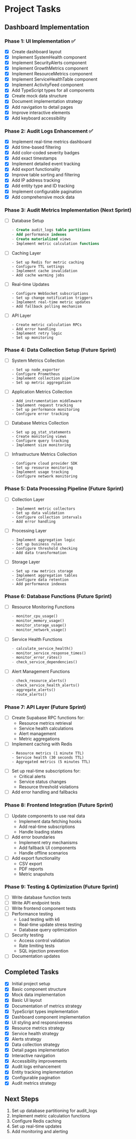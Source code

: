 # Project Tasks

## Dashboard Implementation

### Phase 1: UI Implementation ✅
- [x] Create dashboard layout
- [x] Implement SystemHealth component
- [x] Implement SecurityAlerts component
- [x] Implement GrowthMetrics component
- [x] Implement ResourceMetrics component
- [x] Implement ServiceHealthTable component
- [x] Implement ActivityFeed component
- [x] Add TypeScript types for all components
- [x] Create mock data structure
- [x] Document implementation strategy
- [x] Add navigation to detail pages
- [x] Improve interactive elements
- [x] Add keyboard accessibility

### Phase 2: Audit Logs Enhancement ✅
- [x] Implement real-time metrics dashboard
- [x] Add time-based filtering
- [x] Add color-coded severity badges
- [x] Add exact timestamps
- [x] Implement detailed event tracking
- [x] Add export functionality
- [x] Improve table sorting and filtering
- [x] Add IP address tracking
- [x] Add entity type and ID tracking
- [x] Implement configurable pagination
- [x] Add comprehensive mock data

### Phase 3: Audit Metrics Implementation (Next Sprint)
- [ ] Database Setup
  ```sql
  - Create audit_logs table partitions
  - Add performance indexes
  - Create materialized views
  - Implement metric calculation functions
  ```
- [ ] Caching Layer
  ```
  - Set up Redis for metric caching
  - Configure TTL settings
  - Implement cache invalidation
  - Add cache warming jobs
  ```
- [ ] Real-time Updates
  ```
  - Configure WebSocket subscriptions
  - Set up change notification triggers
  - Implement real-time metric updates
  - Add fallback polling mechanism
  ```
- [ ] API Layer
  ```
  - Create metric calculation RPCs
  - Add error handling
  - Implement retry logic
  - Set up monitoring
  ```

### Phase 4: Data Collection Setup (Future Sprint)
- [ ] System Metrics Collection
  ```
  - Set up node_exporter
  - Configure Prometheus
  - Implement collection pipeline
  - Set up metric aggregation
  ```
- [ ] Application Metrics Collection
  ```
  - Add instrumentation middleware
  - Implement request tracking
  - Set up performance monitoring
  - Configure error tracking
  ```
- [ ] Database Metrics Collection
  ```
  - Set up pg_stat_statements
  - Create monitoring views
  - Configure query tracking
  - Implement size monitoring
  ```
- [ ] Infrastructure Metrics Collection
  ```
  - Configure cloud provider SDK
  - Set up resource monitoring
  - Implement usage tracking
  - Configure network monitoring
  ```

### Phase 5: Data Processing Pipeline (Future Sprint)
- [ ] Collection Layer
  ```
  - Implement metric collectors
  - Set up data validation
  - Configure collection intervals
  - Add error handling
  ```
- [ ] Processing Layer
  ```
  - Implement aggregation logic
  - Set up business rules
  - Configure threshold checking
  - Add data transformation
  ```
- [ ] Storage Layer
  ```
  - Set up raw metrics storage
  - Implement aggregation tables
  - Configure data retention
  - Add performance indexes
  ```

### Phase 6: Database Functions (Future Sprint)
- [ ] Resource Monitoring Functions
  ```sql
  - monitor_cpu_usage()
  - monitor_memory_usage()
  - monitor_storage_usage()
  - monitor_network_usage()
  ```
- [ ] Service Health Functions
  ```sql
  - calculate_service_health()
  - monitor_service_response_times()
  - monitor_error_rates()
  - check_service_dependencies()
  ```
- [ ] Alert Management Functions
  ```sql
  - check_resource_alerts()
  - check_service_health_alerts()
  - aggregate_alerts()
  - route_alerts()
  ```

### Phase 7: API Layer (Future Sprint)
- [ ] Create Supabase RPC functions for:
  - Resource metrics retrieval
  - Service health calculations
  - Alert management
  - Metric aggregations
- [ ] Implement caching with Redis
  ```
  - Resource metrics (1 minute TTL)
  - Service health (30 seconds TTL)
  - Aggregated metrics (5 minutes TTL)
  ```
- [ ] Set up real-time subscriptions for:
  - Critical alerts
  - Service status changes
  - Resource threshold violations
- [ ] Add error handling and fallbacks

### Phase 8: Frontend Integration (Future Sprint)
- [ ] Update components to use real data
  - Implement data fetching hooks
  - Add real-time subscriptions
  - Handle loading states
- [ ] Add error boundaries
  - Implement retry mechanisms
  - Add fallback UI components
  - Handle offline scenarios
- [ ] Add export functionality
  - CSV export
  - PDF reports
  - Metric snapshots

### Phase 9: Testing & Optimization (Future Sprint)
- [ ] Write database function tests
- [ ] Write API endpoint tests
- [ ] Write frontend component tests
- [ ] Performance testing
  - Load testing with k6
  - Real-time update stress testing
  - Database query optimization
- [ ] Security testing
  - Access control validation
  - Rate limiting tests
  - SQL injection prevention
- [ ] Documentation updates

## Completed Tasks
- [x] Initial project setup
- [x] Basic component structure
- [x] Mock data implementation
- [x] Basic UI layout
- [x] Documentation of metrics strategy
- [x] TypeScript types implementation
- [x] Dashboard component implementation
- [x] UI styling and responsiveness
- [x] Resource metrics strategy
- [x] Service health strategy
- [x] Alerts strategy
- [x] Data collection strategy
- [x] Detail pages implementation
- [x] Interactive navigation
- [x] Accessibility improvements
- [x] Audit logs enhancement
- [x] Entity tracking implementation
- [x] Configurable pagination
- [x] Audit metrics strategy

## Next Steps
1. Set up database partitioning for audit_logs
2. Implement metric calculation functions
3. Configure Redis caching
4. Set up real-time updates
5. Add monitoring and alerting